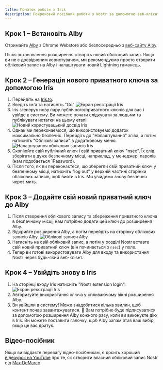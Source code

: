 ```yaml
---
title: Початок роботи з Iris
description: Покроковий посібник роботи з Nostr за допомогою веб-клієнта Iris.
---
```


## Крок 1 – Встановіть Alby

Отримайте [Alby](https://chrome.google.com/webstore/detail/alby-bitcoin-lightning-wa/iokeahhehimjnekafflcihljlcjccdbe) з Chrome Webstore або безпосередньо з [веб-сайту Alby](https://getalby.com/).

Після встановлення розширення створіть новий обліковий запис. Якщо ви не є досвідченим користувачем, ми рекомендуємо просто створити обліковий запис на Alby і налаштувати новий Lightning гаманець.

## Крок 2 – Генерація нового приватного ключа за допомогою Iris

1. Перейдіть на [Iris.to](https://iris.to).
1. Введіть ім'я та натисніть "Go" ![Екран реєстрації Iris](/images/iris-signup.webp)
1. Iris згенерує нову пару публічного/приватного ключів для вас і увійде в систему. Ви можете почати слідкувати за людьми та публікувати нотатки на цьому етапі. ![Новий користувацький досвід Iris](/images/iris-nux.webp)
1. Однак ми переконаємося, що використовуємо додаток максимально безпечно. Перейдіть до "Налаштування" зліва, а потім натисніть "Облікові записи" в додатковому меню. ![Налаштування облікових записів Iris](/images/iris-accounts-settings.webp)
1. Скопіюйте свій публічний ключ і свій приватний ключ "nsec". Їх слід зберігати в дуже безпечному місці, наприклад, у менеджері паролів (нам подобається 1Password).
1. Після того, як ви переконаєтеся, що зберегли свій приватний ключ у безпечному місці, натисніть "log out" у верхній частині сторінки облікових записів, щоб вийти з Iris. Ми увійдемо знову безпечно через мить.

## Крок 3 – Додайте свій новий приватний ключ до Alby

1. Після створення облікового запису та збереження приватного ключа в безпечному місці, нам потрібно додати цей ключ до розширення Alby.
1. Відкрийте розширення Alby, а потім перейдіть на сторінку облікових записів Alby. ![Облікові записи Alby](/images/alby-accounts.webp)
1. Натисніть на свій обліковий запис, а потім у розділі Nostr вставте свій новий приватний ключ (він починається з `nsec`) у поле.
1. Тепер ви готові використовувати Alby для входу та використання Nostr через будь-який веб-клієнт.

## Крок 4 – Увійдіть знову в Iris

1. На сторінці входу Iris натисніть "Nostr extension login". ![Екран реєстрації Iris](/images/iris-signup.webp)
1. Авторизуйте використання ключа у спливаючому вікні розширення Alby.
1. Ви увійшли в систему! Може знадобитися кілька хвилин, щоб контент почав завантажуватися. 🤙 Вам потрібно буде підписуватися за допомогою розширення Alby кожного разу, коли ви виконуєте дію в Iris. Ви можете поставити галочку, щоб Alby запам'ятав ваш вибір, якщо це вас дратує.

## Відео-посібник

Якщо ви віддаєте перевагу відео-посібникам, є досить хороший [відеоурок на YouTube](https://www.youtube.com/watch?v=kifwECtwjJQ) про те, як створити власний обліковий запис Nostr від [Max DeMarco](https://snort.social/p/npub1lelkh3hhxw9hdwlcpk6q9t0xt9f7yze0y0nxazvzqjmre3p98x3sthkvyz).
